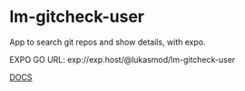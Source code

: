 # lm-gitcheck-user
App to search git repos and show details, with expo.

EXPO GO URL: exp://exp.host/@lukasmod/lm-gitcheck-user

[DOCS](../../wiki)


